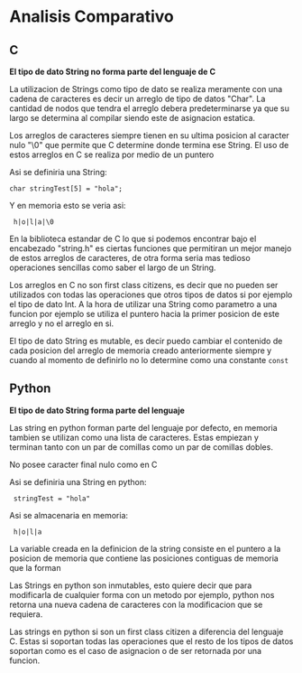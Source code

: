 # Analisis Comparativo

## C
**El tipo de dato String no forma parte del lenguaje de C** 
<p>La utilizacion de Strings como tipo de dato se realiza meramente con una cadena de caracteres es decir un arreglo de 
tipo de datos "Char". La cantidad de nodos que tendra el arreglo debera predeterminarse ya que su largo se determina al compilar siendo este de asignacion estatica.
<p>Los arreglos de caracteres siempre tienen en su ultima posicion al caracter nulo "\0" que permite que C determine donde 
termina ese String. El uso de estos arreglos en C se realiza por medio de un puntero</p>

<p>Asi se definiria una String:</p>
<code>char stringTest[5] = "hola";</code>
<p></p>

<p>Y en memoria esto se veria asi:</p>
<code> h|o|l|a|\0</code>
<p></p>
<p>En la biblioteca estandar de C lo que si podemos encontrar bajo el encabezado "string.h" es ciertas funciones que permitiran 
un mejor manejo de estos arreglos de caracteres, de otra forma seria mas tedioso operaciones sencillas como saber el largo de un String. </p>

<p>Los arreglos en C no son first class citizens, es decir que no pueden ser utilizados con todas las operaciones que otros tipos de datos si por ejemplo el tipo de dato Int. A la hora de utilizar una String como parametro a una funcion por ejemplo se utiliza el puntero hacia la primer posicion de este arreglo y no el arreglo en si. </p>
<p>El tipo de dato String es mutable, es decir puedo cambiar el contenido de cada posicion del arreglo de memoria creado anteriormente siempre y cuando al momento de definirlo no lo determine como una constante <code>const</code></p>
<p>
</p>

## Python
**El tipo de dato String forma parte del lenguaje**
<p>Las string en python forman parte del lenguaje por defecto, en memoria tambien se utilizan como una lista de caracteres. Estas empiezan y terminan tanto con un par de comillas como un par de comillas dobles.<p>
<p> No posee caracter final nulo como en C</p>
<p>Asi se definiria una String en python:</p>
<code> stringTest = "hola" </code>
<p></p>
<p>Asi se almacenaria en memoria:</p>
<code> h|o|l|a </code>
<p></p>
<p>La variable creada en la definicion de la string consiste en el puntero a la posicion de memoria que contiene las posiciones contiguas de memoria que la forman</p>
<p>Las Strings en python son inmutables, esto quiere decir que para modificarla de cualquier forma con un metodo por ejemplo, python nos retorna una nueva cadena de caracteres con la modificacion que se requiera.</p>
<p>Las strings en python si son un first class citizen a diferencia del lenguaje C. Estas si soportan todas las operaciones que el resto de los tipos de datos soportan como es el caso de asignacion o de ser retornada por una funcion.</p>
